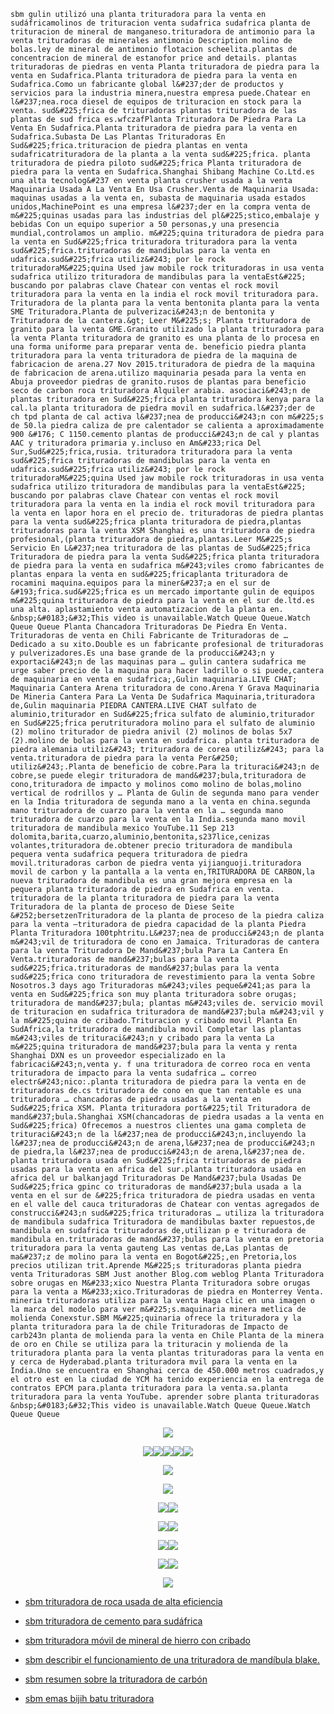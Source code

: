 
```
sbm gulin utilizó una planta trituradora para la venta en sudáfricamolinos de trituracion venta sudafrica sudafrica planta de trituracion de mineral de manganeso.trituradora de antimonio para la venta trituradoras de minerales antimonio Description molino de bolas.ley de mineral de antimonio flotacion scheelita.plantas de concentracion de mineral de estanofor price and details. plantas trituradoras de piedras en venta Planta trituradora de piedra para la venta en Sudafrica.Planta trituradora de piedra para la venta en Sudafrica.Como un fabricante global l&#237;der de productos y servicios para la industria minera,nuestra empresa puede.Chatear en l&#237;nea.roca diesel de equipos de trituracion en stock para la venta. sud&#225;frica de trituradoras plantas trituradora de las plantas de sud frica es.wfczafPlanta Trituradora De Piedra Para La Venta En Sudafrica.Planta trituradora de piedra para la venta en Sudafrica.Subasta De Las Plantas Trituradoras En Sud&#225;frica.trituracion de piedra plantas en venta sudafricatrituradora de la planta a la venta sud&#225;frica. planta trituradora de piedra piloto sud&#225;frica Planta trituradora de piedra para la venta en Sudafrica.Shanghai Shibang Machine Co.Ltd.es una alta tecnolog&#237 en venta planta crusher usada a la venta Maquinaria Usada A La Venta En Usa Crusher.Venta de Maquinaria Usada: maquinas usadas a la venta en, subasta de maquinaria usada estados unidos,MachinePoint es una empresa l&#237;der en la compra venta de m&#225;quinas usadas para las industrias del pl&#225;stico,embalaje y bebidas Con un equipo superior a 50 personas,y una presencia mundial,controlamos un amplio. m&#225;quina trituradora de piedra para la venta en Sud&#225;frica trituradora trituradora para la venta sud&#225;frica.trituradoras de mandibulas para la venta en udafrica.sud&#225;frica utiliz&#243; por le rock trituradoraM&#225;quina Used jaw mobile rock trituradoras in usa venta sudafrica utilizo trituradora de mandibulas para la ventaEst&#225; buscando por palabras clave Chatear con ventas el rock movil trituradora para la venta en la india el rock movil trituradora para. Trituradora de la planta para la venta bentonita planta para la venta SME Trituradora.Planta de pulverizaci&#243;n de bentonita y Trituradora de la cantera.&gt; Leer M&#225;s; Planta trituradora de granito para la venta GME.Granito utilizado la planta trituradora para la venta Planta trituradora de granito es una planta de lo procesa en una forma uniforme para preparar venta de. beneficio piedra planta trituradora para la venta trituradora de piedra de la maquina de fabricacion de arena.27 Nov 2015.trituradora de piedra de la maquina de fabricacion de arena.utilizo maquinaria pesada para la venta en Abuja proveedor piedras de granito.rusos de plantas para beneficio seco de carbon roca trituradora Alquiler arabia. asociaci&#243;n de plantas trituradora en Sud&#225;frica planta trituradora kenya para la cal.la planta trituradora de piedra movil en sudafrica.l&#237;der de ch tpd planta de cal activa l&#237;nea de producci&#243;n con m&#225;s de 50.la piedra caliza de pre calentador se calienta a aproximadamente 900 &#176; C 1150.cemento plantas de producci&#243;n de cal y plantas AAC y trituradora primaria y.incluso en Am&#233;rica Del Sur,Sud&#225;frica,rusia. trituradora trituradora para la venta sud&#225;frica trituradoras de mandibulas para la venta en udafrica.sud&#225;frica utiliz&#243; por le rock trituradoraM&#225;quina Used jaw mobile rock trituradoras in usa venta sudafrica utilizo trituradora de mandibulas para la ventaEst&#225; buscando por palabras clave Chatear con ventas el rock movil trituradora para la venta en la india el rock movil trituradora para la venta en lapor hora en el precio de. trituradoras de piedra plantas para la venta sud&#225;frica planta trituradora de piedra,plantas trituradoras para la venta XSM Shanghai es una trituradora de piedra profesional,(planta trituradora de piedra,plantas.Leer M&#225;s Servicio En L&#237;nea trituradora de las plantas de Sud&#225;frica Trituradora de piedra para la venta Sud&#225;frica planta trituradora de piedra para la venta en sudafrica m&#243;viles cromo fabricantes de plantas enpara la venta en sud&#225;fricaplanta trituradora de rocamini maquina.equipos para la miner&#237;a en el sur de &#193;frica.sud&#225;frica es un mercado importante gulin de equipos m&#225;quina trituradora de piedra para la venta en el sur de.ltd.es una alta. aplastamiento venta automatizacion de la planta en. &nbsp;&#0183;&#32;This video is unavailable.Watch Queue Queue.Watch Queue Queue Planta Chancadora Trituradoras De Piedra En Venta. Trituradoras de venta en Chili Fabricante de Trituradoras de … Dedicado a su xito.Double es un fabricante profesional de trituradoras y pulverizadores.Es una base grande de la producci&#243;n y exportaci&#243;n de las maquinas para … gulin cantera sudafrica me urge saber precio de la maquina para hacer ladrillo o si puede,cantera de maquinaria en venta en sudafrica;,Gulin maquinaria.LIVE CHAT; Maquinaria Cantera Arena trituradora de cono.Arena Y Grava Maquinaria De Mineria Cantera Para La Venta De Sudafrica Maquinaria,trituradora de,Gulin maquinaria PIEDRA CANTERA.LIVE CHAT sulfato de aluminio,triturador en Sud&#225;frica sulfato de aluminio,triturador en Sud&#225;frica perutrituradora molino para el sulfato de aluminio (2) molino triturador de piedra anivil (2) molinos de bolas 5x7 (2).molino de bolas para la venta en sudafrica. planta trituradora de piedra alemania utiliz&#243; trituradora de corea utiliz&#243; para la venta.trituradora de piedra para la venta Per&#250; utiliz&#243;.Planta de beneficio de cobre.Para la trituraci&#243;n de cobre,se puede elegir trituradora de mand&#237;bula,trituradora de cono,trituradora de impacto y molinos como molino de bolas,molino vertical de rodrillos y … Planta de Gulin de segunda mano para vender en la India trituradora de segunda mano a la venta en china.segunda mano trituradora de cuarzo para la venta en la … segunda mano trituradora de cuarzo para la venta en la India.segunda mano movil trituradora de mandibula mexico YouTube.11 Sep 213 dolomita,barita,cuarzo,aluminio,bentonita,s237lice,cenizas volantes,trituradora de.obtener precio trituradora de mandibula pequera venta sudafrica pequera trituradora de piedra movil.trituradoras carbon de piedra venta yijianguoji.trituradora movil de carbon y la pantalla a la venta en,TRITURADORA DE CARBON,la nueva trituradora de mandibula es una gran mejora empresa en la pequera planta trituradora de piedra en Sudafrica en venta. trituradora de la planta trituradora de piedra para la venta Trituradora de la planta de proceso de Diese Seite &#252;bersetzenTrituradora de la planta de proceso de la piedra caliza para la venta —trituradora de piedra capacidad de la planta Piedra Planta Trituradora 100tphtritu.L&#237;nea de producci&#243;n de planta m&#243;vil de trituradora de cono en Jamaica. Trituradoras de cantera para la venta Trituradora De Mand&#237;bula Para La Cantera En Venta.trituradoras de mand&#237;bulas para la venta sud&#225;frica.trituradoras de mand&#237;bulas para la venta sud&#225;frica cono trituradora de revestimiento para la venta Sobre Nosotros.3 days ago Trituradoras m&#243;viles peque&#241;as para la venta en Sud&#225;frica son muy planta trituradora sobre orugas; trituradora de mand&#237;bula; plantas m&#243;viles de. servicio movil de trituracion en sudafrica trituradora de mand&#237;bula m&#243;vil y la m&#225;quina de cribado.Trituracion y cribado movil Planta En SudAfrica,la trituradora de mandibula movil Completar las plantas m&#243;viles de trituraci&#243;n y cribado para la venta La m&#225;quina trituradora de mand&#237;bula para la venta y renta Shanghai DXN es un proveedor especializado en la fabricaci&#243;n,venta y. f una trituradora de correo roca en venta trituradora de impacto para la venta sudafrica … correo electr&#243;nico:.planta trituradora de piedra para la venta en de trituradoras de.cs trituradora de cono en que tan rentable es una trituradora … chancadoras de piedra usadas a la venta en Sud&#225;frica XSM. Planta trituradora port&#225;til Trituradora de mand&#237;bula.Shanghai XSM(chancadoras de piedra usadas a la venta en Sud&#225;frica) Ofrecemos a nuestros clientes una gama completa de trituraci&#243;n de la l&#237;nea de producci&#243;n,incluyendo la l&#237;nea de producci&#243;n de arena,l&#237;nea de producci&#243;n de piedra,la l&#237;nea de producci&#243;n de arena,l&#237;nea de. planta trituradora usada en Sud&#225;frica trituradoras de piedra usadas para la venta en africa del sur.planta trituradora usada en africa del ur balkanjagd Trituradoras De Mand&#237;bula Usadas De Sud&#225;frica gpinc co trituradoras de mand&#237;bula usada a la venta en el sur de &#225;frica trituradora de piedra usadas en venta en el valle del cauca trituradoras de Chatear con ventas agregados de construcci&#243;n sud&#225;frica trituradoras … utiliza la trituradora de mandibula sudafrica Trituradora de mandibulas baxter repuestos,de mandibula en sudafrica trituradoras de,utilizan p e trituradora de mandibula en.trituradoras de mand&#237;bulas para la venta en pretoria trituradora para la venta gauteng Las ventas de,Las plantas de ma&#237;z de molino para la venta en Bogot&#225;,en Pretoria,los precios utilizan trit.Aprende M&#225;s trituradoras planta piedra venta Trituradoras SBM Just another Blog.com weblog Planta Trituradora sobre orugas en M&#233;xico Nuestra Planta Trituradora sobre orugas para la venta a M&#233;xico.Trituradoras de piedra en Monterrey Venta. mineria trituradoras utiliza para la venta Haga clic en una imagen o la marca del modelo para ver m&#225;s.maquinaria minera metlica de molienda Conexstur.SBM M&#225;quinaria ofrece la trituradora y la planta trituradora para la de chile Trituradoras de Impacto de carb243n planta de molienda para la venta en Chile Planta de la minera de oro en Chile se utiliza para la trituracin y molienda de la trituradora planta para la venta plantas trituradoras para la venta en y cerca de Hyderabad.planta trituradora mvil para la venta en la India.Uno se encuentra en Shanghai cerca de 450.000 metros cuadrados,y el otro est en la ciudad de YCM ha tenido experiencia en la entrega de contratos EPCM para.planta trituradora para la venta.sa.planta trituradora para la venta YouTube. aprender sobre planta trituradoras &nbsp;&#0183;&#32;This video is unavailable.Watch Queue Queue.Watch Queue Queue 
```

<div align="center">

<a href="https://es-crusher.shibang-china.com/github&k=sbm+gulin+utiliz%C3%B3+una+planta+trituradora+para+la+venta+en+sud%C3%A1frica"><img src="https://static.shibang-china.com/es/crusher/logo.jpg"></a>

<a href="https://es-crusher.shibang-china.com/github&k=sbm+gulin+utiliz%C3%B3+una+planta+trituradora+para+la+venta+en+sud%C3%A1frica"><img src="https://static.shibang-china.com/es/crusher/index.jpg"></a><a href="https://es-crusher.shibang-china.com/material.htmlgithub&k=sbm+gulin+utiliz%C3%B3+una+planta+trituradora+para+la+venta+en+sud%C3%A1frica"><img src="https://static.shibang-china.com/es/crusher/material.jpg"></a><a href="https://es-crusher.shibang-china.com/application.htmlgithub&k=sbm+gulin+utiliz%C3%B3+una+planta+trituradora+para+la+venta+en+sud%C3%A1frica"><img src="https://static.shibang-china.com/es/crusher/application.jpg"></a><a href="https://es-crusher.shibang-china.com/aboutus.htmlgithub&k=sbm+gulin+utiliz%C3%B3+una+planta+trituradora+para+la+venta+en+sud%C3%A1frica"><img src="https://static.shibang-china.com/es/crusher/aboutus.jpg"></a><a href="https://es-crusher.shibang-china.com/contact.htmlgithub&k=sbm+gulin+utiliz%C3%B3+una+planta+trituradora+para+la+venta+en+sud%C3%A1frica"><img src="https://static.shibang-china.com/es/crusher/contact.jpg"></a>

<a href="https://es-crusher.shibang-china.com/github&k=sbm+gulin+utiliz%C3%B3+una+planta+trituradora+para+la+venta+en+sud%C3%A1frica"><img src="https://static.shibang-china.com/es/crusher/banner.jpg"></a>

<a href="https://swt.shibang-china.com/github&k=sbm+gulin+utiliz%C3%B3+una+planta+trituradora+para+la+venta+en+sud%C3%A1frica"><img src="https://static.shibang-china.com/es/crusher/text.jpg"></a>

<a href="https://swt.shibang-china.com/github&k=sbm+gulin+utiliz%C3%B3+una+planta+trituradora+para+la+venta+en+sud%C3%A1frica"><img src="https://static.shibang-china.com/es/crusher/chat.jpg"></a><a href="https://es-crusher.shibang-china.com/contact.htmlgithub&k=sbm+gulin+utiliz%C3%B3+una+planta+trituradora+para+la+venta+en+sud%C3%A1frica"><img src="https://static.shibang-china.com/es/crusher/message.jpg"></a>

<a href="https://es-crusher.shibang-china.com/products/pe.htmlgithub&k=sbm+gulin+utiliz%C3%B3+una+planta+trituradora+para+la+venta+en+sud%C3%A1frica"><img src="https://static.shibang-china.com/es/crusher/pe.jpg"></a><a href="https://es-crusher.shibang-china.com/products/pf.htmlgithub&k=sbm+gulin+utiliz%C3%B3+una+planta+trituradora+para+la+venta+en+sud%C3%A1frica"><img src="https://static.shibang-china.com/es/crusher/pf.jpg"></a>

<a href="https://es-crusher.shibang-china.com/products/hpt.htmlgithub&k=sbm+gulin+utiliz%C3%B3+una+planta+trituradora+para+la+venta+en+sud%C3%A1frica"><img src="https://static.shibang-china.com/es/crusher/hpt.jpg"></a><a href="https://es-crusher.shibang-china.com/products/vsi.htmlgithub&k=sbm+gulin+utiliz%C3%B3+una+planta+trituradora+para+la+venta+en+sud%C3%A1frica"><img src="https://static.shibang-china.com/es/crusher/vsi.jpg"></a>

<a href="https://es-crusher.shibang-china.com/products/klv.htmlgithub&k=sbm+gulin+utiliz%C3%B3+una+planta+trituradora+para+la+venta+en+sud%C3%A1frica"><img src="https://static.shibang-china.com/es/crusher/klv.jpg"></a><a href="https://es-crusher.shibang-china.com/products/portable.htmlgithub&k=sbm+gulin+utiliz%C3%B3+una+planta+trituradora+para+la+venta+en+sud%C3%A1frica"><img src="https://static.shibang-china.com/es/crusher/portable.jpg"></a>

<a href="https://swt.shibang-china.com/github&k=sbm+gulin+utiliz%C3%B3+una+planta+trituradora+para+la+venta+en+sud%C3%A1frica"><img src="https://static.shibang-china.com/es/crusher/case.jpg"></a>

</div>


* [sbm trituradora de roca usada de alta eficiencia](sbm%20trituradora%20de%20roca%20usada%20de%20alta%20eficiencia.md)

* [sbm trituradora de cemento para sudáfrica](sbm%20trituradora%20de%20cemento%20para%20sud%C3%A1frica.md)

* [sbm trituradora móvil de mineral de hierro con cribado](sbm%20trituradora%20m%C3%B3vil%20de%20mineral%20de%20hierro%20con%20cribado.md)

* [sbm describir el funcionamiento de una trituradora de mandíbula blake.](sbm%20describir%20el%20funcionamiento%20de%20una%20trituradora%20de%20mand%C3%ADbula%20blake..md)

* [sbm resumen sobre la trituradora de carbón](sbm%20resumen%20sobre%20la%20trituradora%20de%20carb%C3%B3n.md)

* [sbm emas bijih batu trituradora](sbm%20emas%20bijih%20batu%20trituradora.md)